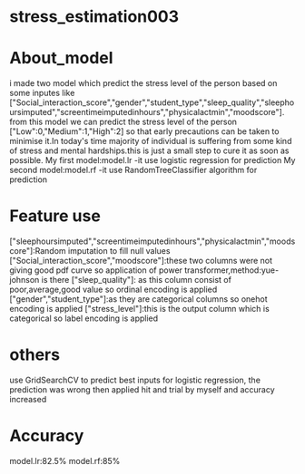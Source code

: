 # stress_estimation003
# About_model
i made two model which predict the stress level of the person based on some inputes like ["Social_interaction_score","gender","student_type","sleep_quality","sleephoursimputed","screentimeimputedinhours","physicalactmin","moodscore"]. from this model we can predict the stress level of the person ["Low":0,"Medium":1,"High":2] so that early precautions can be taken to minimise it.In today's time majority of individual is suffering from some kind of stress and mental hardships.this is just a small step to cure it as soon as possible. 
My first model:model.lr
-it use logistic regression for prediction
My second model:model.rf
-it use RandomTreeClassifier algorithm for prediction

# Feature use
["sleephoursimputed","screentimeimputedinhours","physicalactmin","moodscore"]:Random imputation to fill null values
["Social_interaction_score","moodscore"]:these two columns were not giving good pdf curve so application of power transformer,method:yue-johnson is there
["sleep_quality"]: as this column consist of poor,average,good value so ordinal encoding is applied
["gender","student_type"]:as they are categorical columns so onehot encoding is applied
["stress_level"]:this is the output column which is categorical so label encoding is applied

# others
use GridSearchCV to predict best inputs for logistic regression, the prediction was wrong then applied hit and trial by myself and accuracy increased

# Accuracy
model.lr:82.5%
model.rf:85%



